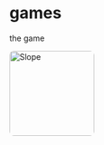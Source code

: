 # games
the game

<a href="https://5166-gamez.github.io/games/slope">
  <img src="https://play-lh.googleusercontent.com/uJn2i9h7KxYQarC_c3K4qH6o7gLtflFnhD_dN14MNkzHJ1NeNFzCL69jpB5mT0vCoQs" alt="Slope" style="width: 150px; height: auto; border-radius: 8px;">
</a>
